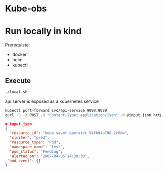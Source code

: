 # Kube-obs

# Run locally in kind

Prerequiste:
* docker
* helm
* kubectl
  
## Execute

```bash
./local.sh
```

api server is exposed as a kubernetes service

```bash
kubectl port-forward svc/api-service 9090:9090
curl -S -X POST -H "Content-Type: application/json" -d @input.json http://localhost:9090/pods -v
```

```json
# input.json
{
  "resource_id": "kube-saver-operator-54fb94b788-2c8dw",
  "cluster": "prod",
  "resource_type": "Pod",
  "namespace_name": "test",
  "pod_status": "Pending",
  "alerted_on": "2007-04-05T14:30:30",
 "pod_event": {}
}

```

